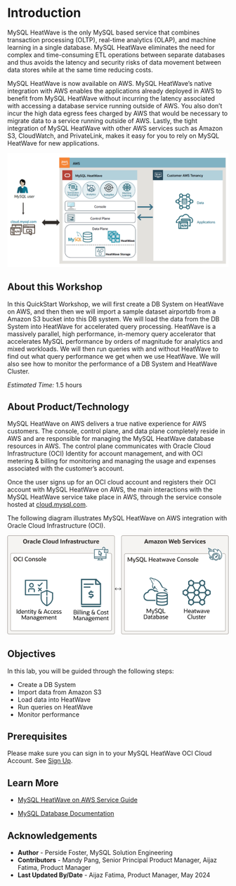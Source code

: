 # Introduction

MySQL HeatWave is the only MySQL based service that combines transaction processing (OLTP), real-time analytics (OLAP), and machine learning in a single database. MySQL HeatWave eliminates the need for complex and time-consuming ETL operations between separate databases and thus avoids the latency and security risks of data movement between data stores while at the same time reducing costs. 

MySQL HeatWave is now available on AWS. MySQL HeatWave’s native integration with AWS enables the applications already deployed in AWS to benefit from MySQL HeatWave without incurring the latency associated with accessing a database service running outside of AWS. You also don’t incur the high data egress fees charged by AWS that would be necessary to migrate data to a service running outside of AWS. Lastly, the tight integration of MySQL HeatWave with other AWS services such as Amazon S3, CloudWatch, and PrivateLink, makes it easy for you to rely on MySQL HeatWave for new applications.


![MySQL HeatWave on AWS deployment](./images/hwonaws.png "hw on aws")

## About this Workshop

In this QuickStart Workshop, we will first create a DB System on HeatWave on AWS, and then then we will import a sample dataset airportdb from a Amazon S3 bucket into this DB system. We will load the data from the DB System into HeatWave for accelerated query processing. HeatWave is a massively parallel, high performance, in-memory query accelerator that accelerates MySQL performance by orders of magnitude for analytics and mixed workloads. We will then run queries with and without HeatWave to find out what query performance we get when we use HeatWave. We will also see how to monitor the performance of a DB System and HeatWave Cluster.

_Estimated Time:_ 1.5 hours

## About Product/Technology

MySQL HeatWave on AWS delivers a true native experience for AWS customers. The console, control plane, and data plane completely reside in AWS and are responsible for managing the MySQL HeatWave database resources in AWS. The control plane communicates with Oracle Cloud Infrastructure (OCI) Identity for account management, and with OCI metering & billing for monitoring and managing the usage and expenses associated with the customer’s account.

Once the user signs up for an OCI cloud account and registers their OCI account with MySQL HeatWave on AWS, the main interactions with the MySQL HeatWave service take place in AWS, through the service console hosted at  [cloud.mysql.com](https://cloud.mysql.com/login).


The following diagram illustrates MySQL HeatWave on AWS integration with Oracle Cloud Infrastructure (OCI).

![MySQL HeatWave on AWS and OCI Integrationt](./images/mhds-hw-oci-integration.png "mhds hw oci integration")

## Objectives

In this lab, you will be guided through the following steps:

- Create a DB System
- Import data from Amazon S3
- Load data into HeatWave
- Run queries on HeatWave
- Monitor performance

## Prerequisites

Please make sure you can sign in to your MySQL HeatWave OCI Cloud Account. See [Sign Up](https://dev.mysql.com/doc/heatwave-aws/en/heatwave-aws-sign-procedure.html).

## Learn More

- [MySQL HeatWave on AWS Service Guide](https://dev.mysql.com/doc/heatwave-aws/en/)

- [MySQL Database Documentation](https://dev.mysql.com/)

## Acknowledgements

- **Author** - Perside Foster, MySQL Solution Engineering
- **Contributors** - Mandy Pang, Senior Principal Product Manager, Aijaz Fatima, Product Manager
- **Last Updated By/Date** - Aijaz Fatima, Product Manager, May 2024
